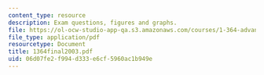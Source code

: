```yaml
---
content_type: resource
description: Exam questions, figures and graphs.
file: https://ol-ocw-studio-app-qa.s3.amazonaws.com/courses/1-364-advanced-geotechnical-engineering-fall-2003/06d07fe2f994d333e6cf5960ac1b949e_1364final2003.pdf
file_type: application/pdf
resourcetype: Document
title: 1364final2003.pdf
uid: 06d07fe2-f994-d333-e6cf-5960ac1b949e
---
```

